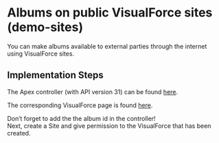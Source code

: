 # Albums on public VisualForce sites (demo-sites)

You can make albums available to external parties through the internet using VisualForce sites.

## Implementation Steps

The Apex controller (with API version 31) can be found [here](src/classes/SharinPixDemoSite.cls).

The corresponding VisualForce page is found [here](src/pages/SharinPixDemoSite.page).

Don’t forget to add the the album id in the controller!  
Next, create a Site and give permission to the VisualForce that has been created.  